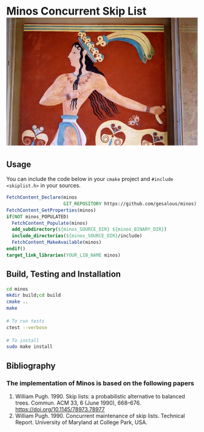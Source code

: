 # Minos Concurrent Skip List ![Project Logo](prince_of_liles.png)




## Usage

You can include the code below in your `cmake` project and `#include <skiplist.h>` in your sources.

``` cmake
FetchContent_Declare(minos
                     GIT_REPOSITORY https://github.com/gesalous/minos)
FetchContent_GetProperties(minos)
if(NOT minos_POPULATED)
  FetchContent_Populate(minos)
  add_subdirectory(${minos_SOURCE_DIR} ${minos_BINARY_DIR})
  include_directories(${minos_SOURCE_DIR}/include)
  FetchContent_MakeAvailable(minos)
endif()
target_link_libraries(YOUR_LIB_NAME minos)
```

## Build, Testing and Installation

``` sh
cd minos
mkdir build;cd build
cmake ..
make

# To run tests
ctest --verbose

# To install
sudo make install
```

## Bibliography

### The implementation of Minos is based on the following papers

1. William Pugh. 1990. Skip lists: a probabilistic alternative to balanced trees. Commun. ACM 33, 6 (June 1990), 668–676. https://doi.org/10.1145/78973.78977
2. William Pugh. 1990. Concurrent maintenance of skip lists. Technical Report. University of Maryland at College Park, USA.

